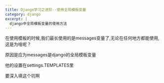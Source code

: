 ```yaml
---
title: Django学习之进阶--使用全局模板变量
category: django
excerpt: |
  django中全局模板变量的使用方法
---
```


在使用模板的时候,我们最长使用的是messages变量了,无论在任何地方都能使用,这是为啥呢？

原因是应为messages是django的全局模板变量

他的设置在settings.TEMPLATES里

要深入填这个坑啊

